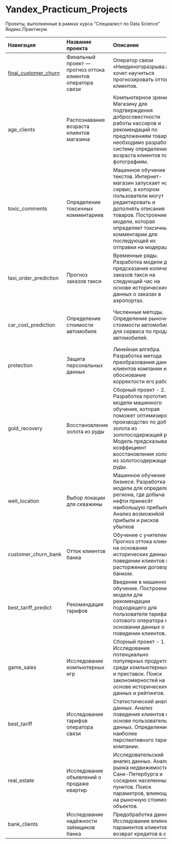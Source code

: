 # Yandex_Practicum_Projects
Проекты, выполненные в рамках курса "Специалист по Data Science" Яндекс.Практикум.

|Навигация|Название проекта|Описание|Основные инструменты|
|:---|:---------------|:-------|:----------------------|
|<a href="https://github.com/olga-melnikova/Yandex_Practicum_Projects/tree/main/final_customer_churn">final_customer_churn</a>|Финальный проект — прогноз оттока клиентов оператора связи|Оператор связи «Ниединогоразрыва.ком» хочет научиться прогнозировать отток клиентов.|pandas, numpy, scipy, sklearn, catboost, lightgbm, matplotlib, seaborn|
|age_clients|Распознавание возраста клиентов магазина|Компьютерное зрение. Магазину для подтверждения добросовестности работы кассиров и рекомендаций по предложениям товаров необходимо разработать систему определения возраста клиентов по фотографиям.|keras, sklearn, pillow, pandas, numpy, matplotlib, seaborn|
|toxic_comments|Определение токсичных комментариев|Машинное обучение для текстов. Интернет-магазин запускает новый сервис, в котором пользователи могут редактировать и дополнять описания товаров. Построение модели, которая определяет токсичные комментарии для последующей их отправки на модерацию. |nltk, spacy, sklearn, wordcloud, lightgbm, matplotlib, seaborn|
|taxi_order_prediction|Прогноз заказов такси|Временные ряды. Разработка модели для предсказания количества заказов такси на следующий час на основе исторических данных о заказах в аэропортах.|statsmodels, sklearn, lightgbm, matplotlib, seaborn, pandas, numpy|
|car_cost_prediction|Определение стоимости автомобиля|Численные методы. Определение рыночной стоимости автомобиля для сервиса по продаже автомобилей.|sklearn, lightgbm, catboost, matplotlib, seaborn, pandas, numpy|
|protection|Защита персональных данных|Линейная алгебра. Разработка метода преобразования данных клиентов компании и обоснование корректости его работы.|sklearn, lightgbm, catboost, matplotlib, seaborn, pandas, numpy|
|gold_recovery|Восстановление золота из руды|Сборный проект - 2. Разработка прототипа модели машинного обучения, которая поможет оптимизировать производство по добыче золота из золотосодержащей руды. Модель предсказывает коэффициент восстановления золота из золотосодержащей руды.|sklearn, scipy,matplotlib, seaborn, pandas, numpy|
|well_location|Выбор локации для скважины|Машинное обучение в бизнесе. Разработка модели для определения региона, где добыча нефти принесёт наибольшую прибыль. Анализ возможнйой прибыли и рисков убытков|sklearn, scipy, matplotlib, seaborn, pandas, numpy|
|customer_churn_bank|Отток клиентов банка|Обучение с учителем. Прогноз оттока клиентов на основании исторических данных о поведении клиентов и расторжении договоров с банком.|sklearn, matplotlib, seaborn, pandas, numpy|
|best_tariff_predict|Рекомендация тарифов|Введение в машинное обучение. Построение модели для рекомендации подходящего для пользователя тарифа сотового оператора на основании данных о поведении клиентов.|sklearn, matplotlib, seaborn, pandas, numpy|
|game_sales|Исследование компьютерных игр|Сборный проект - 1. Исследование потенциально популярных продуктов среди компьютерных игр и приставок. Поиск закономерностей на основе исторических данных и рейтингов.|pandas, numpy, matplotlib, seaborn|
|best_tariff|Исследование тарифов оператора связи|Статистический анализ данных. Анализ поведения клиентов на основе пользовательских данных. Определение наиболее перспективного тарифа компании. |pandas, numpy, matplotlib, seaborn|
|real_estate|Исследование объявлений о продаже квартир|Исследовательский анализ данных. Анализ рынка недвижимости Санк-Петербурга и соседних населенных пунктов. Поиск параметров, влияющих на рыночную стоимость объектов.|pandas, numpy, matplotlib, seaborn|
|bank_clients|Исследование надёжности заёмщиков банка|Предобработка данных. Исследование влияния параментов клиентов на возврат кредитов в срок. |pymystem3, pandas, numpy|




